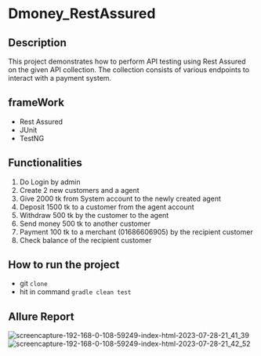 # Dmoney_RestAssured

## Description
This project demonstrates how to perform API testing using Rest Assured on the given API collection. The collection consists of various endpoints to interact with a payment system.

## frameWork
- Rest Assured
- JUnit
- TestNG
 
## Functionalities

1. Do Login by admin
2. Create 2 new customers and a agent
3. Give 2000 tk from System account to the newly created agent
4. Deposit 1500 tk to a customer from the agent account
5. Withdraw 500 tk by the customer to the agent
6. Send money 500 tk to another customer
7. Payment 100 tk to a merchant (01686606905) by the recipient customer
8. Check balance of the recipient customer

## How to run the project
- git ``clone``
-  hit in command ``gradle clean test``


## Allure Report


![screencapture-192-168-0-108-59249-index-html-2023-07-28-21_41_39](https://github.com/roshnirifa/Dmoney_RestAssured/assets/74822231/7a3010d3-f844-42ec-9dff-8dfd864f405f)
![screencapture-192-168-0-108-59249-index-html-2023-07-28-21_42_52](https://github.com/roshnirifa/Dmoney_RestAssured/assets/74822231/b32c7257-7a1f-4a5e-bdde-e2f761787c85)



